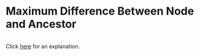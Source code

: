 # Maximum Difference Between Node and Ancestor 

~~~java

~~~

Click [here](Explanation.md) for an explanation.

